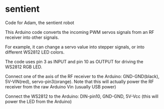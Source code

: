 # sentient
Code for Adam, the sentient robot

This Arduino code converts the incoming PWM servos signals from an RF receiver into other signals.

For example, it can change a servo value into stepper signals, or into different WS2812 LED colors.

The code uses pin 3 as INPUT and pin 10 as OUTPUT for driving the WS2812 RGB LED.

Connect one of the axis of the RF receiver to the Arduino: GND-GND(black), 5V-VIN(red), servo-pin3(orange). Note that this will actually power the RF receiver from the raw Arduino Vin (usually USB power)

Connect the WS2812 to the Arduino: DIN-pin10, GND-GND, 5V-Vcc (this will power the LED from the Arduino)
